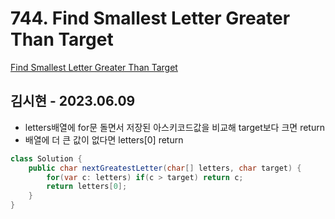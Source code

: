# 744. Find Smallest Letter Greater Than Target

[Find Smallest Letter Greater Than Target](https://leetcode.com/problems/find-smallest-letter-greater-than-target/)

## 김시현 - 2023.06.09

- letters배열에 for문 돌면서 저장된 아스키코드값을 비교해 target보다 크면 return
- 배열에 더 큰 값이 없다면 letters[0] return

```java
class Solution {
    public char nextGreatestLetter(char[] letters, char target) {
        for(var c: letters) if(c > target) return c;
        return letters[0];
    }
}
```
